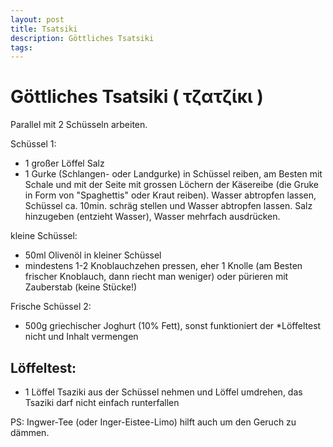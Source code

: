 ```yaml
---
layout: post
title: Tsatsiki
description: Göttliches Tsatsiki 
tags:  
---
```



# Göttliches Tsatsiki ( τζατζίκι )


Parallel mit 2 Schüsseln arbeiten.  


Schüssel 1:  
- 1 großer Löffel Salz
- 1 Gurke (Schlangen- oder Landgurke) in Schüssel reiben, am Besten mit Schale und mit der Seite mit grossen Löchern der Käsereibe (die Gruke in Form von "Spaghettis" oder Kraut reiben). Wasser abtropfen lassen, Schüssel ca. 10min. schräg stellen und Wasser abtropfen lassen. Salz hinzugeben (entzieht Wasser), Wasser mehrfach ausdrücken. 

kleine Schüssel:  
- 50ml Olivenöl in kleiner Schüssel 
- mindestens 1-2 Knoblauchzehen pressen, eher 1 Knolle (am Besten frischer Knoblauch, dann riecht man weniger) oder pürieren mit Zauberstab (keine Stücke!)

Frische Schüssel 2:  
- 500g griechischer Joghurt (10% Fett), sonst funktioniert der *Löffeltest nicht und Inhalt vermengen

  
## Löffeltest:
- 1 Löffel Tsaziki aus der Schüssel nehmen und Löffel umdrehen, das Tsaziki darf nicht einfach runterfallen


PS: Ingwer-Tee (oder Inger-Eistee-Limo) hilft auch um den Geruch zu dämmen.
